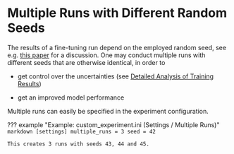 # Multiple Runs with Different Random Seeds

The results of a fine-tuning run depend on the employed random seed, see e.g. [this paper](https://arxiv.org/abs/2202.02617) for a discussion. 
One may conduct multiple runs with different seeds that are otherwise identical, in order to 

- get control over the uncertainties (see [Detailed Analysis of Training Results](../detailed_results/))

- get an improved model performance

Multiple runs can easily be specified in the experiment configuration.

??? example "Example: custom_experiment.ini (Settings / Multiple Runs)"
    ``` markdown
    [settings]
    multiple_runs = 3
    seed = 42
    ```
    
    This creates 3 runs with seeds 43, 44 and 45.

